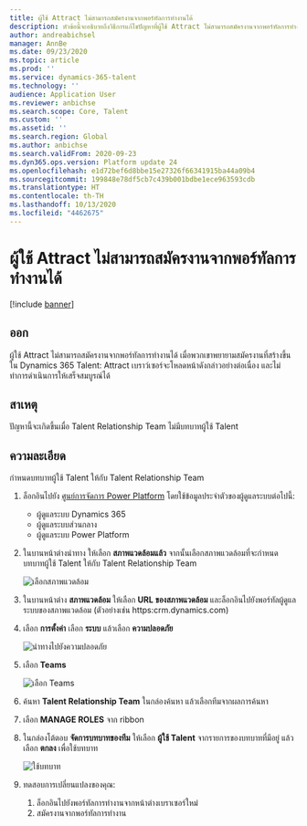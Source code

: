 ```yaml
---
title: ผู้ใช้ Attract ไม่สามารถสมัครงานจากพอร์ทัลการทำงานได้
description: หัวข้อนี้จะอธิบายถึงวิธีการแก้ไขปัญหาที่ผู้ใช้ Attract ไม่สามารถสมัครงานจากพอร์ทัลการทำงานได้
author: andreabichsel
manager: AnnBe
ms.date: 09/23/2020
ms.topic: article
ms.prod: ''
ms.service: dynamics-365-talent
ms.technology: ''
audience: Application User
ms.reviewer: anbichse
ms.search.scope: Core, Talent
ms.custom: ''
ms.assetid: ''
ms.search.region: Global
ms.author: anbichse
ms.search.validFrom: 2020-09-23
ms.dyn365.ops.version: Platform update 24
ms.openlocfilehash: e1d72bef6d8bbe15e27326f66341915ba44a09b4
ms.sourcegitcommit: 199848e78df5cb7c439b001bdbe1ece963593cdb
ms.translationtype: HT
ms.contentlocale: th-TH
ms.lasthandoff: 10/13/2020
ms.locfileid: "4462675"
---
```

# <a name="attract-users-cant-apply-for-jobs-from-career-portal"></a>ผู้ใช้ Attract ไม่สามารถสมัครงานจากพอร์ทัลการทำงานได้

[!include [banner](includes/banner.md)]

## <a name="issue"></a>ออก

ผู้ใช้ Attract ไม่สามารถสมัครงานจากพอร์ทัลการทำงานได้ เมื่อพวกเขาพยายามสมัครงานที่สร้างขึ้นใน Dynamics 365 Talent: Attract เบราว์เซอร์จะโหลดหน้าดังกล่าวอย่างต่อเนื่อง และไม่ทำการดำเนินการให้เสร็จสมบูรณ์ได้

## <a name="cause"></a>สาเหตุ

ปัญหานี้จะเกิดขึ้นเมื่อ Talent Relationship Team ไม่มีบทบาทผู้ใช้ Talent

## <a name="resolution"></a>ความละเอียด

กำหนดบทบาทผู้ใช้ Talent ให้กับ Talent Relationship Team

1. ล็อกอินไปยัง [ศูนย์การจัดการ Power Platform](https://admin.powerplatform.microsoft.com) โดยใช้ข้อมูลประจำตัวของผู้ดูแลระบบต่อไปนี้:

   - ผู้ดูแลระบบ Dynamics 365
   - ผู้ดูแลระบบส่วนกลาง
   - ผู้ดูแลระบบ Power Platform

2. ในบานหน้าต่างนำทาง ให้เลือก **สภาพแวดล้อมแล้ว** จากนั้นเลือกสภาพแวดล้อมที่จะกำหนดบทบาทผู้ใช้ Talent ให้กับ Talent Relationship Team

   ![เลือกสภาพแวดล้อม](./media/attract-troubleshoot-career-portal-select-environment.png)

3. ในบานหน้าต่าง **สภาพแวดล้อม** ให้เลือก **URL ของสภาพแวดล้อม** และล็อกอินไปยังพอร์ทัลผู้ดูแลระบบของสภาพแวดล้อม (ตัวอย่างเช่น https:<orgname>crm.dynamics.com)

4. เลือก **การตั้งค่า** เลือก **ระบบ** แล้วเลือก **ความปลอดภัย**

   ![นำทางไปยังความปลอดภัย](./media/attract-troubleshoot-career-portal-security.png)

5. เลือก **Teams**

   ![เลือก Teams](./media/attract-troubleshoot-career-portal-security-teams.png)

6. ค้นหา **Talent Relationship Team** ในกล่องค้นหา แล้วเลือกทีมจากผลการค้นหา

7. เลือก **MANAGE ROLES** จาก ribbon

8. ในกล่องโต้ตอบ **จัดการบทบาทของทีม** ให้เลือก **ผู้ใช้ Talent** จากรายการของบทบาทที่มีอยู่ แล้วเลือก **ตกลง** เพื่อใช้บทบาท

   ![ใช้บทบาท](./media/attract-troubleshoot-career-portal-apply-role.png)

9. ทดสอบการเปลี่ยนแปลงของคุณ:

   1. ล็อกอินไปยังพอร์ทัลการทำงานจากหน้าต่างเบราเซอร์ใหม่
   2. สมัครงานจากพอร์ทัลการทำงาน 